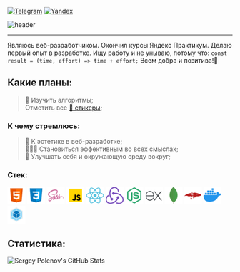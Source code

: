 [![Telegram](https://img.shields.io/badge/Telegram-blue?style=flat-square&logo=telegram)](https://t.me/Sengeer) [![Yandex](https://img.shields.io/badge/sergey.polenov%40ya.ru-FFD111?style=flat-square)](mailto:sergey.polenov@ya.ru) 

![header](https://capsule-render.vercel.app/api?type=venom&color=0:FF318C,100:8A5CF5&fontColor=30363D&text=Hello%20World&height=150&fontSize=60&desc=I%27m%20Sergey&descAlignY=75&descAlign=60)

---

Являюсь веб-разработчиком. Окончил курсы Яндекс Практикум. Делаю первый опыт в разработке. Ищу работу и не унываю, потому что: `const result = (time, effort) => time + effort;` Всем добра и позитива!💎

## Какие планы:
> 🔄 Изучить алгоритмы;\
> Отметить все [🎫 стикеры](https://miro.com/app/board/uXjVNHxhl30=/?share_link_id=162594989692);

### К чему стремлюсь:

> 🗿 К эстетике в веб-разработке;\
> 🦸🏻‍♂ Становиться эффективным во всех смыслах;\
> 🦾 Улучшать себя и окружающую среду вокруг;

### Стек:
[<img alt="Иконка HTML" width="40" height="40" src="/assets/icons/icon-html.png" />](https://developer.mozilla.org/ru/docs/Web/HTML "Документация HTML") [<img alt="Иконка CSS" width="40" height="40" src="/assets/icons/icon-css.png" />](https://developer.mozilla.org/ru/docs/Web/CSS "Документация CSS") [<img alt="Иконка SASS" width="40" height="40" src="/assets/icons/icon-sass.png" />](https://sass-lang.com/ "Документация SASS") [<img alt="Иконка JS" width="40" height="40" src="/assets/icons/icon-javascript.png" />](https://learn.javascript.ru/ "Учебник JavaScript") [<img alt="Иконка React.js" width="40" height="40" src="/assets/icons/icon-react.png" />](https://ru.legacy.reactjs.org/docs/getting-started.html "Документация React.js") [<img alt="Иконка Redux Toolkit" width="40" height="40" src="/assets/icons/icon-redux.png" />](https://redux-toolkit.js.org/ "Документация Redux Toolkit") [<img alt="Иконка Node.js" width="40" height="40" src="/assets/icons/icon-nodejs.png" />](https://nodejs.org/api/all.html "Документация Node.js") [<img alt="Иконка Express" width="40" height="40" src="/assets/icons/icon-express.png" />](https://expressjs.com/ru/api.html#express "Документация Express") [<img alt="Иконка MongoDB" width="40" height="40" src="/assets/icons/icon-mongodb.png" />](https://www.mongodb.com/ "MongoDB") [<img alt="Иконка Mongoose" width="40" height="40" src="/assets/icons/icon-mongoose.png" />](https://mongoosejs.com/docs/guide.html "Документация Mongoose") [<img alt="Иконка Docker" width="40" height="40" src="/assets/icons/icon-docker.png" />](https://docs.docker.com/ "Документация Docker") [<img alt="Иконка Webpack" width="40" height="40" src="/assets/icons/icon-webpack.png" />](https://webpack.js.org/concepts/ "Документация Webpack")

## Статистика:

![Sergey Polenov's GitHub Stats](https://github-readme-stats.vercel.app/api?username=sengeer&show_icons=true&hide=contribs,prs&theme=jolly)
